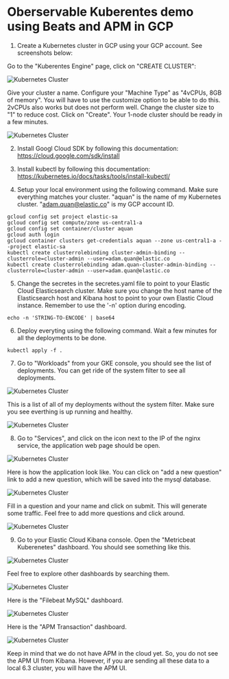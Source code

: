 # Oberservable Kuberentes demo using Beats and APM in GCP

1. Create a Kubernetes cluster in GCP using your GCP account. See screenshots below:

Go to the "Kuberentes Engine" page, click on "CREATE CLUSTER":

![Kubernetes Cluster](images/k8s-1.png "Kubernetes Cluster")

Give your cluster a name. Configure your "Machine Type" as "4vCPUs, 8GB of memory". You will have to use the customize option to be able to do this. 2vCPUs also works but does not perform well. Change the cluster size to "1" to reduce cost. Click on "Create". Your 1-node cluster should be ready in a few minutes.

![Kubernetes Cluster](images/k8s-2.png "Kubernetes Cluster")

2. Install Googl Cloud SDK by following this documentation: https://cloud.google.com/sdk/install

3. Install kubectl by following this documentation: https://kubernetes.io/docs/tasks/tools/install-kubectl/

4. Setup your local environment using the following command. Make sure everything matches your cluster. "aquan" is the name of my Kubernetes cluster. "adam.quan@elastic.co" is my GCP account ID.

```
gcloud config set project elastic-sa
gcloud config set compute/zone us-central1-a
gcloud config set container/cluster aquan
gcloud auth login
gcloud container clusters get-credentials aquan --zone us-central1-a --project elastic-sa
kubectl create clusterrolebinding cluster-admin-binding --clusterrole=cluster-admin --user=adam.quan@elastic.co
kubectl create clusterrolebinding adam.quan-cluster-admin-binding --clusterrole=cluster-admin --user=adam.quan@elastic.co
```

5. Change the secretes in the secretes.yaml file to point to your Elastic Cloud Elasticsearch cluster. Make sure you change the host name of the Elasticsearch host and Kibana host to point to your own Elastic Cloud instance. Remember to use the '-n' option during encoding.

```
echo -n 'STRING-TO-ENCODE' | base64
```

6. Deploy everyting using the following command. Wait a few minutes for all the deployments to be done.

```
kubectl apply -f .
```

7. Go to "Workloads" from your GKE console, you should see the list of deployments. You can get ride of the system filter to see all deployments.

![Kubernetes Cluster](images/k8s-3.png "Kubernetes Cluster")

This is a list of all of my deployments without the system filter. Make sure you see everthing is up running and healthy.

![Kubernetes Cluster](images/k8s-4.png "Kubernetes Cluster")

8. Go to "Services", and click on the icon next to the IP of the nginx service, the application web page should be open.

![Kubernetes Cluster](images/k8s-5.png "Kubernetes Cluster")

Here is how the application look like. You can click on "add a new question" link to add a new question, which will be saved into the mysql database.

![Kubernetes Cluster](images/k8s-6.png "Kubernetes Cluster")

Fill in a question and your name and click on submit. This will generate some traffic. Feel free to add more questions and click around.

![Kubernetes Cluster](images/k8s-7.png "Kubernetes Cluster")

9. Go to your Elastic Cloud Kibana console. Open the "Metricbeat Kuberenetes" dashboard. You should see something like this.

![Kubernetes Cluster](images/k8s-8.png "Kubernetes Cluster")

Feel free to explore other dashboards by searching them.

![Kubernetes Cluster](images/k8s-9.png "Kubernetes Cluster")

Here is the "Filebeat MySQL" dashboard.

![Kubernetes Cluster](images/k8s-10.png "Kubernetes Cluster")

Here is the "APM Transaction" dashboard.

![Kubernetes Cluster](images/k8s-11.png "Kubernetes Cluster")

Keep in mind that we do not have APM in the cloud yet. So, you do not see the APM UI from Kibana. However, if you are sending all these data to a local 6.3 cluster, you will have the APM UI.



